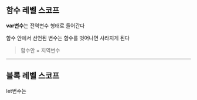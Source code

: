 ## 함수 레벨 스코프

**var변수**는 전역변수 형태로 들어간다

함수 안에서 선언된 변수는 함수를 벗어나면 사라지게 된다

> 함수안 = 지역변수

---

## 블록 레벨 스코프

let변수는
